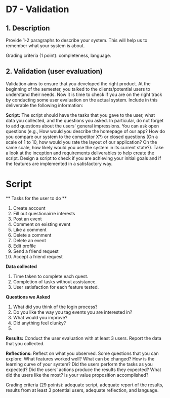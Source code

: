# D7 - Validation
## 1. Description  
Provide 1-2 paragraphs to describe your system. This will help us to remember what your system is about. 

Grading criteria (1 point): completeness, language.

## 2. Validation (user evaluation)  
Validation aims to ensure that you developed the right product. At the beginning of the semester, you talked to the clients/potential users to understand their needs. Now it is time to check if you are on the right track by conducting some user evaluation on the actual system. Include in this deliverable the following information:

**Script:** The script should have the tasks that you gave to the user, what data you collected, and the questions you asked. In particular, do not forget to add questions about the users' general impressions. You can ask open questions (e.g., How would you describe the homepage of our app? How do you compare our system to the competitor X?) or closed questions (On a scale of 1 to 10, how would you rate the layout of our application? On the same scale, how likely would you use the system in its current state?). Take a look at the inception and requirements deliverables to help create the script. Design a script to check if you are achieving your initial goals and if the features are implemented in a satisfactory way. 

# Script

** Tasks for the user to do **  
1. Create account
2. Fill out questionairre interests
3. Post an event
4. Comment on existing event
5. Like a comment
6. Delete a comment
7. Delete an event
8. Edit profile
9. Send a friend request
10. Accept a friend request

**Data collected**  
1. Time taken to complete each quest.
2. Completion of tasks without assistance.
3. User satisfaction for each feature tested.

**Questions we Asked**  
1. What did you think of the login process?
2. Do you like the way you tag events you are interested in?
3. What would you improve?
4. Did anything feel clunky?
5. 

**Results:** Conduct the user evaluation with at least 3 users. Report the data that you collected.

**Reflections:** Reflect on what you observed. Some questions that you can explore: What features worked well? What can be changed? How is the learning curve of your system? Did the users perform the tasks as you expected? Did the users’ actions produce the results they expected? What did the users like the most? Is your value proposition accomplished? 

Grading criteria (29 points): adequate script, adequate report of the results, results from at least 3 potential users, adequate reflection, and language.

